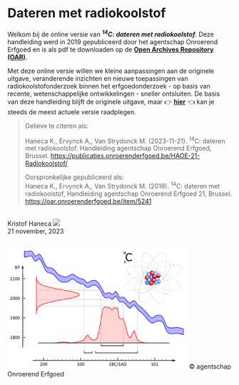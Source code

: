 
# Dateren met radiokoolstof

Welkom bij de online versie van ***<sup>14</sup>C: dateren met
radiokoolstof***. Deze handleiding werd in 2019 gepubliceerd door het
agentschap Onroerend Erfgoed en is als pdf te downloaden op de [**Open
Archives Repository (OAR)**](https://oar.onroerenderfgoed.be/item/5241).

Met deze online versie willen we kleine aanpassingen aan de originele
uitgave, veranderende inzichten en nieuwe toepassingen van
radiokoolstofonderzoek binnen het erfgoedonderzoek - op basis van
recente, wetenschappelijke ontwikkelingen - sneller ontsluiten. De basis
van deze handleiding blijft de originele uitgave, maar :point_right:
[**hier**](https://publicaties.onroerenderfgoed.be/HAOE-21-Radiokoolstof/)
:point_left: kan je steeds de meest actuele versie raadplegen.

> Gelieve te citeren als:  
>
> Haneca K., Ervynck A,, Van Strydonck M. (2023-11-21). <sup>14</sup>C:
> dateren met radiokoolstof. Handleiding agentschap Onroerend Erfgoed,
> Brussel.
> <https://publicaties.onroerenderfgoed.be/HAOE-21-Radiokoolstof/>
>
> Oorspronkelijke gepubliceerd als: <br/> Haneca K., Ervynck A,, Van
> Strydonck M. (2019). <sup>14</sup>C: dateren met radiokoolstof,
> Handleiding agentschap Onroerend Erfgoed 21, Brussel.
> <https://oar.onroerenderfgoed.be/item/5241>

<br/> Kristof Haneca
[![](https://orcid.org/sites/default/files/images/orcid_16x16.png)](https://orcid.org/0000-0002-7719-8305)
<br/> 21 november, 2023 <br/> <br/>

<img src="./figuren/figuur_readme.png" style="width:80.0%" /> ©
agentschap Onroerend Erfgoed
